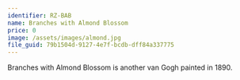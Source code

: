 ```yaml
---
identifier: RZ-BAB
name: Branches with Almond Blossom
price: 0
image: /assets/images/almond.jpg
file_guid: 79b1504d-9127-4e7f-bcdb-dff84a337775
---
```

Branches with Almond Blossom is another van Gogh painted in 1890.